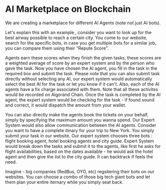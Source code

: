 # AI Marketplace on Blockchain

We are creating a marketplace for different AI Agents (note not just AI bots). 

Let's explain this with an example , consider you want to look up for the best airway possible to reach a certain city. You come to our website, search for the specific bots, in case you get multiple bots for a similar job, you can compare them using their "Repute Score". 

Agents earn these scores when they finish the given tasks, these scores are a weighted average of score by an expert system and by the person who gave the task. Now you have chosen the AI agent, you fill in the task in the required box and submit the task. Please note that you can also submit task directly without selecting any AI, our expert system would automatically select the best AI for the task or let you know if it can't. Also, each of the AI agents have a fix charge associated with them. Note that all these activites would be recorded on Algorand Chain. Once the task is completed by the AI agent, the expert system would be checking for the task - if found sound and correct, it would dispatch the amount from your wallet. 

You can also directly make the agents book the tickets on your behalf, simply by specifying the maximum amount you wanna spend. Our Expert System would also allow communication between the AI agents. Consider you want to have a complete itinary for your trip to New York. You simply submit your task in our website. Our expert system chooses three bots : flight booking agent, hotel booking agents and city guide. Expert System would break down the tasks and submit it to the agents, like first he asks for flight availabilities, based on the dates available - he would ask the hotel agent and then give the list to the city guide. It can backtrack if feels the need.

Imagine - big companies (RedBus, OYO, etc) regsitering their bots on our websites. You can choose a combo of those big tech giant bots and let them plan your entire iternary while you simply seat back.